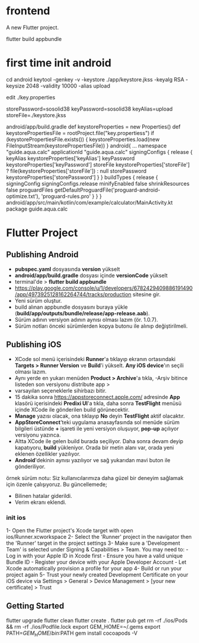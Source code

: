 # frontend

A new Flutter project.

flutter build appbundle

# first time init android
cd android
keytool -genkey -v -keystore ./app/keystore.jkss -keyalg RSA -keysize 2048 -validity 10000 -alias upload

edit ./key.properties 

storePassword=sosolid38
keyPassword=sosolid38
keyAlias=upload
storeFile=./keystore.jkss

android/app/build.gradle
def keystoreProperties = new Properties()
def keystorePropertiesFile = rootProject.file("key.propertiess")
if (keystorePropertiesFile.exists()) {
    keystoreProperties.load(new FileInputStream(keystorePropertiesFile))
}
android{
    ...
    namespace "guide.aqua.calc"
    applicationId "guide.aqua.calc"
         signingConfigs {
        release {
            keyAlias keystoreProperties['keyAlias']
            keyPassword keystoreProperties['keyPassword']
            storeFile keystoreProperties['storeFile'] ? file(keystoreProperties['storeFile']) : null
            storePassword keystoreProperties['storePassword']
        }
    }
    buildTypes {
        release {
            signingConfig signingConfigs.release
            minifyEnabled false
            shrinkResources false
            proguardFiles getDefaultProguardFile('proguard-android-optimize.txt'), 'proguard-rules.pro'
        }
    }
}
android/app/src/main/kotlin/com/example/calculator/MainActivity.kt
    package guide.aqua.calc
    

# Flutter Project

## Publishing Android

- **pubspec.yaml** dosyasında **version** yükselt
- **android/app/build.gradle** dosyası içinde **versionCode** yükselt
- terminal'de > **flutter build appbundle**
- https://play.google.com/console/u/1/developers/6782429409886191490/app/4973925128162264744/tracks/production sitesine gir.
- Yeni sürüm oluştur.
- build alınan appbundle dosyasını buraya yükle (**build/app/outputs/bundle/release/app-release.aab**).
- Sürüm adının versiyon adının aynısı olması lazım (ör. 1.0.7).
- Sürüm notları önceki sürümlerden kopya butonu ile alınıp değiştirilmeli.

## Publishing iOS

- XCode sol menü içerisindeki **Runner**'a tıklayıp ekranın ortasındaki **Targets > Runner Version** ve **Build**'i yükselt. **Any iOS device**'ın seçili olması lazım.
- Aynı yerde en yukarı menüden **Product > Archive**'a tıkla,
  -Arşiv bitince listeden son versiyonu distribute app >
- varsayılan seçeneklerle sihirbazı bitir.
- 15 dakika sonra https://appstoreconnect.apple.com/ adresinde **App** klasörü içerisindeki **Predixi UI**'a tıkla, daha sonra **TestFlight** menüsü içinde XCode ile gönderilen build görünecektir.
- **Manage** yazısı olacak, ona tıklayıp **No** deyin **TestFlight** aktif olacaktır.
- **AppStoreConnect**'teki uygulama anasayfasında sol menüde sürüm bilgileri üstünde **+** işareti ile yeni versiyon oluşuyor, **pop-up** açılıyor versiyonu yazınca.
- Altta XCode ile gelen build burada seçiliyor. Daha sonra devam deyip kapatıyoru, **build** yükleniyor. Orada bir metin alanı var, orada yeni eklenen özellikler yazılıyor.
- **Android**'dekinin aynısı yazılıyor ve sağ yukarıdan mavi buton ile gönderiliyor.

örnek sürüm notu:
Siz kullanıcılarımıza daha güzel bir deneyim sağlamak için özenle çalışıyoruz. Bu güncellemede;

- Bilinen hatalar giderildi.
- Verim ekranı eklendi.

### init ios

1- Open the Flutter project's Xcode target with
open ios/Runner.xcworkspace
2- Select the 'Runner' project in the navigator then the 'Runner' target
in the project settings
3- Make sure a 'Development Team' is selected under Signing & Capabilities >
Team.
You may need to: - Log in with your Apple ID in Xcode first - Ensure you have a valid unique Bundle ID - Register your device with your Apple Developer Account - Let Xcode automatically provision a profile for your app
4- Build or run your project again
5- Trust your newly created Development Certificate on your iOS device
via Settings > General > Device Management > [your new certificate] > Trust

## Getting Started

flutter upgrade
flutter clean
flutter create .
flutter pub get
rm -rf ./ios/Pods && rm -rf ./ios/Podfile.lock
export GEM_HOME=~/.gems
export PATH=$GEM_HOME/bin:$PATH
gem install cocoapods -V
